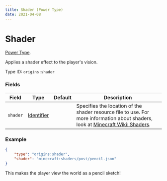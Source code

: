 ```yaml
---
title: Shader (Power Type)
date: 2021-04-08
---
```

# Shader

[Power Type](../power_types.md).

Applies a shader effect to the player's vision.

Type ID: `origins:shader`

### Fields

Field  | Type | Default | Description
-------|------|---------|-------------
`shader` | [Identifier](../data_types/identifier.md) | | Specifies the location of the shader resource file to use. For more information about shaders, look at [Minecraft Wiki: Shaders](https://minecraft.fandom.com/wiki/Shaders).

### Example
```json
{
  	"type": "origins:shader",
  	"shader": "minecraft:shaders/post/pencil.json"
}
```
This makes the player view the world as a pencil sketch!
